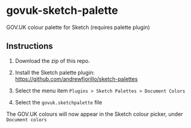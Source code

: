 # govuk-sketch-palette
GOV.UK colour palette for Sketch (requires palette plugin)

## Instructions

1. Download the zip of this repo.

2. Install the Sketch palette plugin:
https://github.com/andrewfiorillo/sketch-palettes

3. Select the menu item `Plugins > Sketch Palettes > Document Colors`
4. Select the `govuk.sketchpalette` file

The GOV.UK colours will now appear in the Sketch colour picker, under `Document colors`
